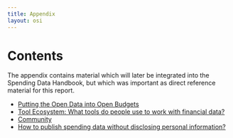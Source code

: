 ```yaml
---
title: Appendix
layout: osi
---
```


# Contents 

The appendix contains material which will later be integrated into the Spending Data Handbook, but which was important as direct reference material for this report. 

* [Putting the Open Data into Open Budgets](appendix-open-budgets-open-data.html)
* [Tool Ecosystem: What tools do people use to work with financial data?](tool-ecosystem.html)
* [Community](Community.html)
* [How to publish spending data without disclosing personal information?](privacyguide.html)
